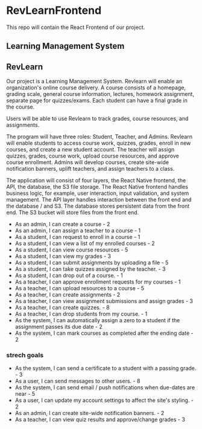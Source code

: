 # RevLearnFrontend

This repo will contain the React Frontend of our project.

## Learning Management System

## RevLearn

Our project is a Learning Management System. Revlearn will enable an organization's online course delivery. A course consists of a homepage, grading scale, general course information, lectures, homework assignment, separate page for quizzes/exams. Each student can have a final grade in the course.

Users will be able to use Revlearn to track grades, course resources, and assignments.

The program will have three roles: Student, Teacher, and Admins. Revlearn will enable students to access course work, quizzes, grades, enroll in new courses, and create a new student account. The teacher will assign quizzes, grades, course work, upload course resources, and approve course enrollment. Admins will develop courses, create site-wide notification banners, uplift teachers, and assign teachers to a class.

The application will consist of four layers, the React Native frontend, the API, the database, the S3 file storage. The React Native frontend handles business logic, for example, user interaction, input validation, and system management. The API layer handles interaction between the front end and the database / and S3. The database stores persistent data from the front end. The S3 bucket will store files from the front end.

- As an admin, I can create a course - 2
- As an admin, I can assign a teacher to a course - 1
- As a student, I can request to enroll in a course - 1
- As a student, I can view a list of my enrolled courses - 2
- As a student, I can view course resources - 5
- As a student, I can view my grades - 3
- As a student, I can submit assignments by uploading a file - 5
- As a student, I can take quizzes assigned by the teacher. - 3
- As a student, I can drop out of a course. - 1
- As a teacher, I can approve enrollment requests for my courses - 1
- As a teacher, I can upload resources to a course - 5
- As a teacher, I can create assignments - 2
- As a teacher, I can view assignment submissions and assign grades - 3
- As a teacher, I can create quizzes. - 8
- As a teacher, I can drop students from my course. - 1
- As the system, I can automatically assign a zero to a student if the assignment passes its due date - 2
- As the system, I can mark courses as completed after the ending date - 2

### strech goals

- As the system, I can send a certificate to a student with a passing grade. - 3
- As a user, I can send messages to other users. - 8
- As the system, I can send email / push notifications when due-dates are near - 5
- As a user, I can update my account settings to affect the site's styling. - 2
- As an admin, I can create site-wide notification banners. - 2
- As a teacher, I can view quiz results and approve/change grades - 3